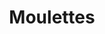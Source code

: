 ---
title: "Moulettes"
summary: "British folk rock meets progrock band, playing music which they themselves call craft pop."
image: "moulettes.jpg"
apple_music_artist_url: "https://music.apple.com/gb/artist/moulettes/368830282"
wikipedia_url: "none"
---